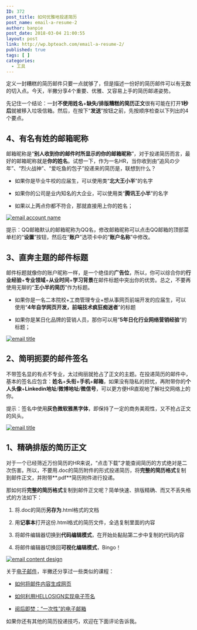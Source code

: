 ```yaml
---
ID: 372
post_title: 如何优雅地投递简历
post_name: email-a-resume-2
author: banpie
post_date: 2018-03-04 21:00:55
layout: post
link: http://wp.bpteach.com/email-a-resume-2/
published: true
tags: [ ]
categories:
  - 工具
---
```

定义一封糟糕的简历邮件只要一点就够了，但是描述一份好的简历邮件可以有无数的切入点。今天，半撇分享4个重要、优雅、又容易上手的简历邮递姿势。

先记住一个结论：一封**不使用姓名**+**缺失/排版糟糕的简历正文**很有可能在打开**1秒后**就被移入垃圾信箱。然后，在按下“**发送**”按钮之前，先按顺序检查以下列出的4个要点。

## 4、有名有姓的邮箱昵称

邮箱昵称是“**别人收到你的邮件时所显示的你的邮箱昵称**”，对于投递简历而言，最好的邮箱昵称就是**你的姓名**。试想一下，作为一名HR，当你收到由“追风の少年”、“烈火战神”、“爱吃鱼的包子”投递来的简历是，联想到什么？

*   如果你是毕业牛校的应届生，可以使用类“**北大王小半**”的名字

*   如果你的公司是业内知名的大企业，可以使用类“**腾讯王小半**”的名字

*   如果以上两点你都不符合，那就直接用上你的姓名；

[![email account name](http://7arnhx.com1.z0.glb.clouddn.com/wp-content/uploads/2014/08/emailaccountname_thumb.jpg "email account name")](http://7arnhx.com1.z0.glb.clouddn.com/wp-content/uploads/2014/08/emailaccountname.jpg)

提示：QQ邮箱默认的邮箱昵称为QQ名，修改邮箱昵称可以点击QQ邮箱的顶部菜单栏的“**设置**”按钮，然后在“**账户**”选项卡中的“**账户名称**”中修改。

## 3、直奔主题的邮件标题

邮件标题就像你的账户昵称一样，是一个绝佳的**广告位**，所以，你可以综合你的**行业经验**+**专业领域**+**从业时间**+**学习背景**在邮件标题中突出你的优势。总之，不要再使用无聊的“**王小半的简历**”作为标题。

*   如果你是一名二本院校+工商管理专业+想从事网页前端开发的应届生，可以使用“**4年自学网页开发，前端技术疯狂痴迷者**”的标题

*   如果你是某日化品牌的营销人员，那你可以用“**5年日化行业网络营销经验**”的标题；

[![email title](http://7arnhx.com1.z0.glb.clouddn.com/wp-content/uploads/2014/08/emailtitle_thumb.jpg "email title")](http://7arnhx.com1.z0.glb.clouddn.com/wp-content/uploads/2014/08/emailtitle.jpg)

## 2、简明扼要的邮件签名

不带签名显的有点不专业，太过绚丽就抢占了正文的主题。在投递简历的邮件中，基本的签名应包含：**姓名**+**头衔**+**手机**+**邮箱**，如果没有隐私的担忧，再附带你的**个人头像**+**Linkedin地址**/**微博地址**/**微信号**，可以更方便HR直观地了解社交网络上的你。

提示：签名中使用**灰色微软雅黑字体**，即保持了一定的商务美观性，又不抢占正文的风头。

[![email title](http://7arnhx.com1.z0.glb.clouddn.com/wp-content/uploads/2014/08/emailtitle_thumb1.jpg "email title")](http://7arnhx.com1.z0.glb.clouddn.com/wp-content/uploads/2014/08/emailtitle1.jpg)

## 1、精确排版的简历正文

对于一个已经筛近万份简历的HR来说，“点击下载”才能查阅简历的方式绝对是二次伤害。所以，不要用.doc的简历附件的形式投递简历，将**完整的简历格式**复制到邮件正文，并附带**.pdf**简历附件进行投递。

那如何将**完整的简历格式**复制到邮件正文呢？简单快速、排版精确、而又不丢失格式的方法如下：

1.  将.doc的简历**另存为**.html格式的文档

2.  用**记事本**打开这份.html格式的简历文件，全选复制里面的内容

3.  将邮件编辑器切换到**代码编辑模式**，在开始处黏贴第二步中复制的代码内容

4.  将邮件编辑器切换回**可视化编辑模式**，Bingo！

[![email content  design](http://7arnhx.com1.z0.glb.clouddn.com/wp-content/uploads/2014/08/emailcontentdesign_thumb.jpg "email content  design")](http://7arnhx.com1.z0.glb.clouddn.com/wp-content/uploads/2014/08/emailcontentdesign.jpg)

关于[电子邮件](http://www.banpie.info/tag/email/)，半撇还分享过一些类似的课程：

*   [如何将邮件内容生成网页](http://www.banpie.info/mailpin-from-now-on-no-longer-have-a-mass-email/)

*   [如何利用HELLOSIGN实现电子签名](http://www.banpie.info/how-to-hellosign-to-implement-electronic-signatures/)

*   [阅后即焚：“一次性”的电子邮箱](http://www.banpie.info/yue-hou-ji-fen-yi-ci-xing-de-dian-zi-you-xiang/)

如果你还有其他的简历投递技巧，欢迎在下面评论告诉我。